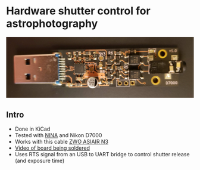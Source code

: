 # Hardware shutter control for astrophotography 

![Top](V1.0_top.jpg)

## Intro
* Done in KiCad 
* Tested with [NINA]( https://nighttime-imaging.eu/ ) and Nikon D7000
* Works with this cable [ZWO ASIAIR N3]( https://astronomy-imaging-camera.com/product/zwo-shutter-release-cable-for-asiair-pro )
* [Video of board being soldered]( https://www.youtube.com/watch?v=h37NhTkAf3A&t)
* Uses RTS signal from an USB to UART bridge to control shutter release (and exposure time)
